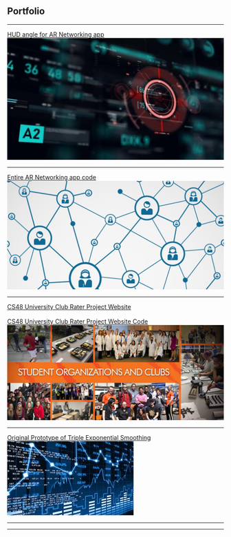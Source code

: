 ## Portfolio

---


[HUD angle for AR Networking app](https://github.com/justintjoa/HUDtrackercode)
<img src="images/HUD.jpg?raw=true"/>

---
[Entire AR Networking app code](https://github.com/ghesebull/sbhacks-2019-project)
<img src="images/networking.jpg?raw=true"/>

---
[CS48 University Club Rater Project Website](https://clubselector-2394a.firebaseapp.com)  
<br/>
[CS48 University Club Rater Project Website Code](https://github.com/NathanWoo/CS48.git)
<img src="images/clubs.jpg?raw=true"/>

---

[Original Prototype of Triple Exponential Smoothing](https://github.com/justintjoa/Cloud-ML-Model-.git)
<img src="images/predict.jpg?raw=true"/>

---




---

